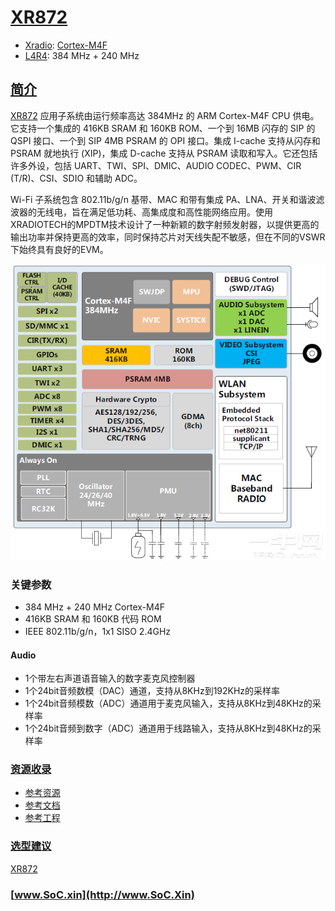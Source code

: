﻿# [XR872](https://doc.soc.xin/XR872)

* [Xradio](http://www.xradiotech.com/): [Cortex-M4F](https://github.com/SoCXin/Cortex)
* [L4R4](https://github.com/SoCXin/Level): 384 MHz + 240 MHz

## [简介](https://www.espressif.com/en/news/XR872)

[XR872](https://github.com/XradioTech) 应用子系统由运行频率高达 384MHz 的 ARM Cortex-M4F CPU 供电。它支持一个集成的 416KB SRAM 和 160KB ROM、一个到 16MB 闪存的 SIP 的 QSPI 接口、一个到 SIP 4MB PSRAM 的 OPI 接口。集成 I-cache 支持从闪存和 PSRAM 就地执行 (XIP)，集成 D-cache 支持从 PSRAM 读取和写入。它还包括许多外设，包括 UART、TWI、SPI、DMIC、AUDIO CODEC、PWM、CIR (T/R)、CSI、SDIO 和辅助 ADC。

Wi-Fi 子系统包含 802.11b/g/n 基带、MAC 和带有集成 PA、LNA、开关和谐波滤波器的无线电，旨在满足低功耗、高集成度和高​​性能网络应用。使用XRADIOTECH的MPDTM技术设计了一种新颖的数字射频发射器，以提供更高的输出功率并保持更高的效率，同时保持芯片对天线失配不敏感，但在不同的VSWR下始终具有良好的EVM。


[![sites](docs/XR872.png)](https://github.com/XradioTech)

### 关键参数

* 384 MHz + 240 MHz Cortex-M4F
* 416KB SRAM 和 160KB 代码 ROM
* IEEE 802.11b/g/n，1x1 SISO 2.4GHz

#### Audio

* 1个带左右声道语音输入的数字麦克风控制器
* 1个24bit音频数模（DAC）通道，支持从8KHz到192KHz的采样率
* 1个24bit音频模数（ADC）通道用于麦克风输入，支持从8KHz到48KHz的采样率
* 1个24bit音频到数字（ADC）通道用于线路输入，支持从8KHz到48KHz的采样率


### [资源收录](https://github.com/SoCXin)

* [参考资源](src/)
* [参考文档](docs/)
* [参考工程](project/)

### [选型建议](https://github.com/SoCXin/XR872)

[XR872](https://github.com/SoCXin/XR872) 


### [www.SoC.xin](http://www.SoC.Xin)
